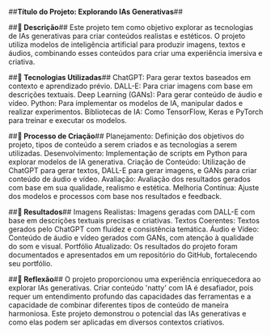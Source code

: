 ##**Título do Projeto: Explorando IAs Generativas**##


##**📒 Descrição**##
Este projeto tem como objetivo explorar as tecnologias de IAs generativas para criar conteúdos realistas e estéticos. O projeto utiliza modelos de inteligência artificial para produzir imagens, textos e áudios, combinando esses conteúdos para criar uma experiência imersiva e criativa.


##**🤖 Tecnologias Utilizadas**##
ChatGPT: Para gerar textos baseados em contexto e aprendizado prévio.
DALL-E: Para criar imagens com base em descrições textuais.
Deep Learning (GANs): Para gerar conteúdo de áudio e vídeo.
Python: Para implementar os modelos de IA, manipular dados e realizar experimentos.
Bibliotecas de IA: Como TensorFlow, Keras e PyTorch para treinar e executar os modelos.


##**🧐 Processo de Criação**##
Planejamento: Definição dos objetivos do projeto, tipos de conteúdo a serem criados e as tecnologias a serem utilizadas.
Desenvolvimento: Implementação de scripts em Python para explorar modelos de IA generativa.
Criação de Conteúdo: Utilização de ChatGPT para gerar textos, DALL-E para gerar imagens, e GANs para criar conteúdo de áudio e vídeo.
Avaliação: Avaliação dos resultados gerados com base em sua qualidade, realismo e estética.
Melhoria Contínua: Ajuste dos modelos e processos com base nos resultados e feedback.


##**🚀 Resultados**##
Imagens Realistas: Imagens geradas com DALL-E com base em descrições textuais precisas e criativas.
Textos Coerentes: Textos gerados pelo ChatGPT com fluidez e consistência temática.
Áudio e Vídeo: Conteúdo de áudio e vídeo gerados com GANs, com atenção à qualidade do som e visual.
Portfólio Atualizado: Os resultados do projeto foram documentados e apresentados em um repositório do GitHub, fortalecendo seu portfólio.


##**💭 Reflexão**##
O projeto proporcionou uma experiência enriquecedora ao explorar IAs generativas. Criar conteúdo 'natty' com IA é desafiador, pois requer um entendimento profundo das capacidades das ferramentas e a capacidade de combinar diferentes tipos de conteúdo de maneira harmoniosa. Este projeto demonstrou o potencial das IAs generativas e como elas podem ser aplicadas em diversos contextos criativos.
